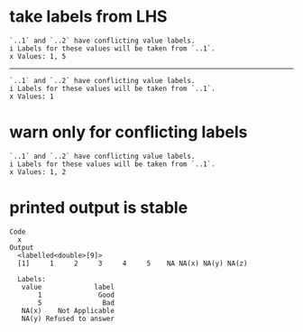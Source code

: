 # take labels from LHS

    `..1` and `..2` have conflicting value labels.
    i Labels for these values will be taken from `..1`.
    x Values: 1, 5

---

    `..1` and `..2` have conflicting value labels.
    i Labels for these values will be taken from `..1`.
    x Values: 1

# warn only for conflicting labels

    `..1` and `..2` have conflicting value labels.
    i Labels for these values will be taken from `..1`.
    x Values: 1, 2

# printed output is stable

    Code
      x
    Output
      <labelled<double>[9]>
      [1]     1     2     3     4     5    NA NA(x) NA(y) NA(z)
      
      Labels:
       value             label
           1              Good
           5               Bad
       NA(x)    Not Applicable
       NA(y) Refused to answer

